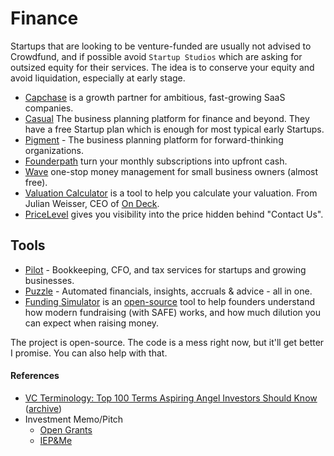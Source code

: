 # Finance

Startups that are looking to be venture-funded are usually not advised to Crowdfund, and if possible avoid `Startup Studios` which are asking for outsized equity for their services. The idea is to conserve your equity and avoid liquidation, especially at early stage.

- [Capchase](https://www.capchase.com) is a growth partner for ambitious, fast-growing SaaS companies.
- [Casual](https://causal.app) The business planning platform for finance and beyond. They have a free Startup plan which is enough for most typical early Startups.
- [Pigment](https://www.gopigment.com) - The business planning platform for forward-thinking organizations.
- [Founderpath](https://founderpath.com) turn your monthly subscriptions into upfront cash.
- [Wave](https://www.waveapps.com) one-stop money management for small business owners (almost free).
- [Valuation Calculator](https://calculator.textswithfounders.com) is a tool to help you calculate your valuation. From Julian Weisser, CEO of [On Deck](https://www.beondeck.com).
- [PriceLevel](https://www.pricelevel.com) gives you visibility into the price hidden behind "Contact Us".

## Tools

- [Pilot](https://pilot.com) - Bookkeeping, CFO, and tax services for startups and growing businesses.
- [Puzzle](https://puzzle.io) - Automated financials, insights, accruals & advice - all in one.
- [Funding Simulator](https://www.fundingsimulator.com) is an [open-source](https://github.com/dabateam/funding-simulator) tool to help founders understand how modern fundraising (with SAFE) works, and how much dilution you can expect when raising money.

The project is open-source. The code is a mess right now, but it'll get better I promise. You can also help with that.

#### References

- [VC Terminology: Top 100 Terms Aspiring Angel Investors Should Know](https://www.hustlefund.vc/post/vc-terminology) ([archive](https://archive.is/1Xhys))
- Investment Memo/Pitch
	+ [Open Grants](https://opengrants.notion.site/OpenGrants-is-the-easy-way-to-win-grants-Join-Us-d1db1ce9145b4afaa6c0fecdb0f738de)
	+ [IEP&Me](https://www.notion.so/IEP-Me-Investor-Memo-5ab1660f879844c9a037f6236dd5e176)